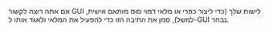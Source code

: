 אם אתה רוצה לקשור GUI לישות שלך (כדי ליצור כפרי או מלאי דמוי סוס מותאם אישית, למשל), סמן את התיבה הזו כדי להפעיל את המלאי ולאגד אותו ל-GUI נבחר.